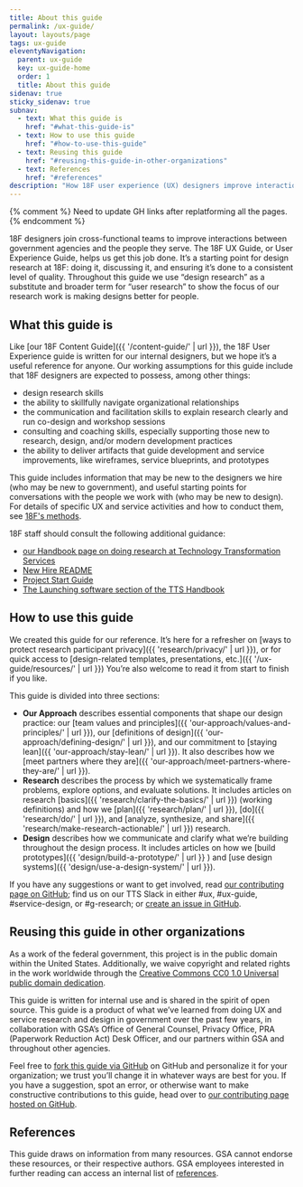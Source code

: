 ```yaml
---
title: About this guide
permalink: /ux-guide/
layout: layouts/page
tags: ux-guide
eleventyNavigation: 
  parent: ux-guide
  key: ux-guide-home
  order: 1
  title: About this guide
sidenav: true
sticky_sidenav: true
subnav:
  - text: What this guide is
    href: "#what-this-guide-is"
  - text: How to use this guide
    href: "#how-to-use-this-guide"
  - text: Reusing this guide
    href: "#reusing-this-guide-in-other-organizations"
  - text: References
    href: "#references"
description: "How 18F user experience (UX) designers improve interactions between our government and the public"
---
```

{% comment %}
    Need to update GH links after replatforming all the pages.
{% endcomment %}

18F designers join cross-functional teams to improve interactions between government agencies and the people they serve. The 18F UX Guide, or User Experience Guide, helps us get this job done. It’s a starting point for design research at 18F: doing it, discussing it, and ensuring it’s done to a consistent level of quality. Throughout this guide we use “design research” as a substitute and broader  term for “user research” to show the focus of our research work is making designs better for people.


## What this guide is

Like [our 18F Content Guide]({{ '/content-guide/' | url }}), the 18F User Experience guide is written for our internal designers, but we hope it’s a useful reference for anyone. Our working assumptions for this guide include that 18F designers are expected to possess, among other things:

* design research skills
* the ability to skillfully navigate organizational relationships
* the communication and facilitation skills to explain research clearly and run co-design and workshop sessions
* consulting and coaching skills, especially supporting those new to research, design, and/or modern development practices
* the ability to deliver artifacts that guide development and service improvements, like wireframes, service blueprints, and prototypes

This guide includes information that may be new to the designers we hire (who may be new to government), and useful starting points for conversations with the people we work with (who may be new to design). For details of specific UX and service activities and how to conduct them, see [18F's methods](https://methods.18f.gov/TODO/).

18F staff should consult the following additional guidance:

* [our Handbook page on doing research at Technology Transformation Services](https://handbook.tts.gsa.gov/research-guidelines/)
* [New Hire README](https://docs.google.com/document/d/19naJ8wgVo_hnv_nUy2WWyzH6DJwXXgenD0QpsZmOSe0/edit#)
* [Project Start Guide](https://docs.google.com/document/d/1jFGksReKrt2PY_QVe7fj1aOCcyjHlGPf5hkKgv7nuMA/edit?pli=1#)
* [The Launching software section of the TTS Handbook](https://handbook.tts.gsa.gov/#launching-software)


## How to use this guide

We created this guide for our reference. It’s here for a refresher on [ways to protect research participant privacy]({{ 'research/privacy/' | url }}), or for quick access to [design-related templates, presentations, etc.]({{ '/ux-guide/resources/' | url }}) You’re also welcome to read it from start to finish if you like.

This guide is divided into three sections:
- **Our Approach** describes essential components that shape our design practice: our [team values and principles]({{ 'our-approach/values-and-principles/' | url }}), our [definitions of design]({{ 'our-approach/defining-design/' | url }}), and our commitment to [staying lean]({{ 'our-approach/stay-lean/' | url }}). It also describes how we [meet partners where they are]({{ 'our-approach/meet-partners-where-they-are/' | url }}).
- **Research** describes the process by which we systematically frame problems, explore options, and evaluate solutions. It includes articles on research [basics]({{ 'research/clarify-the-basics/' | url }}) (working definitions) and how we [plan]({{ 'research/plan/' | url }}), [do]({{ 'research/do/' | url }}), and [analyze, synthesize, and share]({{ 'research/make-research-actionable/' | url }}) research.
- **Design** describes how we communicate and clarify what we’re building throughout the design process. It includes articles on how we [build prototypes]({{ 'design/build-a-prototype/' | url }} ) and [use design systems]({{ 'design/use-a-design-system/' | url }}).

If you have any suggestions or want to get involved, read [our contributing page on GitHub](https://github.com/18F/ux-guide/blob/main/CONTRIBUTING.md#non-18F-contributors); find us on our TTS Slack in either #ux, #ux-guide, #service-design, or #g-research; or [create an issue in GitHub](https://github.com/18F/ux-guide/issues).


## Reusing this guide in other organizations

As a work of the federal government, this project is in the public domain within the United States. Additionally, we waive copyright and related rights in the work worldwide through the [Creative Commons CC0 1.0 Universal public domain dedication](https://creativecommons.org/publicdomain/zero/1.0/legalcode).

This guide is written for internal use and is shared in the spirit of open source.  This guide is a product of what we’ve learned from doing UX and service research and design in government over the past few years, in collaboration with GSA’s Office of General Counsel, Privacy Office, PRA (Paperwork Reduction Act) Desk Officer, and our partners within GSA and throughout other agencies.

Feel free to [fork this guide  via GitHub](https://help.github.com/articles/fork-a-repo/) on GitHub and personalize it for your organization; we trust you’ll change it in whatever ways are best for you. If you have a suggestion, spot an error, or otherwise want to make constructive contributions to this guide, head over to [our contributing page hosted on GitHub](https://github.com/18F/ux-guide/blob/main/CONTRIBUTING.md#non-18F-contributors).

## References

This guide draws on information from many resources. GSA cannot endorse these resources, or their respective authors. GSA employees interested in further reading can access an internal list of [references](https://docs.google.com/document/d/1ZH6TrVBOQvmlUFRKZlFFk182fiOhyaqyZqiTrVcEW4w/edit?folder=18EUSppsHd4O2eKwMiYXtxNd29O2TH31S#heading=h.v2me8g6plb8y).
